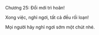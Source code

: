 Chương 25: Đổi mới trì hoãn!


Xong việc, nghỉ ngơi, tất cả đều rối loạn!


Mọi người hãy nghỉ ngơi sớm một chút nhé.
